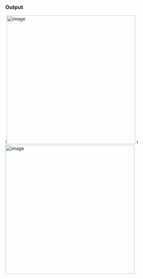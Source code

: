 ### Output
!<img width="402" alt="image" src="https://github.com/user-attachments/assets/d34cf19a-f10d-4616-9167-589c99cfb2c1" />
!<img width="403" alt="image" src="https://github.com/user-attachments/assets/f4b84736-80af-47a7-aa18-ec7d1bd821c5" />


